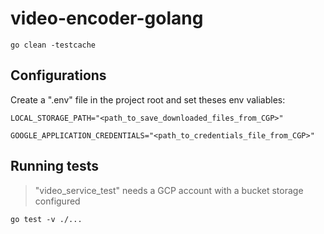 # video-encoder-golang


```
go clean -testcache
```
## Configurations
Create a ".env" file in the project root and set theses env valiables:
```
LOCAL_STORAGE_PATH="<path_to_save_downloaded_files_from_CGP>"
```
```
GOOGLE_APPLICATION_CREDENTIALS="<path_to_credentials_file_from_CGP>"
```
## Running tests
> "video_service_test" needs a GCP account with a bucket storage configured

```
go test -v ./...
```
